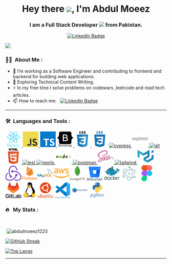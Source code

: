 <h1 align="center">Hey there <img src="https://media.giphy.com/media/hvRJCLFzcasrR4ia7z/giphy.gif" width="30">, I'm Abdul Moeez</h1>
<h3 align="center">I am a Full Stack Developer <img src="https://media.giphy.com/media/WUlplcMpOCEmTGBtBW/giphy.gif" width="30"> from Pakistan.
</h3>

<p align="center">
<a href="https://www.linkedin.com/in/abdulmoeez1225"><img src="https://img.shields.io/badge/LinkedIn-blue?style=for-the-badge&logo=linkedin&logoColor=white" alt="LinkedIn Badge"></a>
</p>
<p align="center">

![](https://komarev.com/ghpvc/?username=abdulmoeez1225&color=green)

</p>


### :man_technologist: &nbsp;About Me :

- 🔭 I’m working as a Software Engineer and contributing to frontend and backend for building web applications.
- 🌱 Exploring Technical Content Writing.
- ⚡ In my free time I solve problems on codewars ,leetcode and read tech articles.
- 📫 How to reach me: &nbsp; [![Linkedin Badge](https://img.shields.io/badge/-abdulmoeez1225-blue?style=flat&logo=Linkedin&logoColor=white)](https://www.linkedin.com/in/abdulmoeez1225)

---

### 🛠 &nbsp;Languages and Tools :



<p align="left"> <a href="https://reactjs.org/" target="_blank" rel="noreferrer"> <img src="https://raw.githubusercontent.com/devicons/devicon/master/icons/react/react-original-wordmark.svg" alt="react" width="50" height="50"/> </a> <a href="https://developer.mozilla.org/en-US/docs/Web/JavaScript" target="_blank" rel="noreferrer"> <img src="https://raw.githubusercontent.com/devicons/devicon/master/icons/javascript/javascript-original.svg" alt="javascript" width="50" height="50"/> </a> <a href="https://www.typescriptlang.org/" target="_blank" rel="noreferrer"> <img src="https://raw.githubusercontent.com/devicons/devicon/master/icons/typescript/typescript-original.svg" alt="typescript" width="50" height="50"/> </a> <a href="https://getbootstrap.com" target="_blank" rel="noreferrer"> <img src="https://raw.githubusercontent.com/devicons/devicon/master/icons/bootstrap/bootstrap-plain-wordmark.svg" alt="bootstrap" width="50" height="50"/> </a> <a href="https://www.w3schools.com/css/" target="_blank" rel="noreferrer"> <img src="https://raw.githubusercontent.com/devicons/devicon/master/icons/css3/css3-original-wordmark.svg" alt="css3" width="50" height="50"/> </a>
<a href="https://www.w3schools.com/css/" target="_blank" rel="noreferrer"><img src="https://raw.githubusercontent.com/devicons/devicon/master/icons/css3/css3-plain-wordmark.svg"  title="CSS3" alt="CSS" width="50" height="50"/></a> <a href="https://www.cypress.io" target="_blank" rel="noreferrer"> <img src="https://raw.githubusercontent.com/simple-icons/simple-icons/6e46ec1fc23b60c8fd0d2f2ff46db82e16dbd75f/icons/cypress.svg" alt="cypress" width="50" height="50"/> </a> <a href="https://expressjs.com" target="_blank" rel="noreferrer"> <img src="https://raw.githubusercontent.com/devicons/devicon/master/icons/express/express-original-wordmark.svg" alt="express" width="50" height="50"/> </a> <a href="https://git-scm.com/" target="_blank" rel="noreferrer"> <img src="https://www.vectorlogo.zone/logos/git-scm/git-scm-icon.svg" alt="git" width="50" height="50"/> </a> <a href="https://www.w3.org/html/" target="_blank" rel="noreferrer"> <img src="https://raw.githubusercontent.com/devicons/devicon/master/icons/html5/html5-original-wordmark.svg" alt="html5" width="50" height="50"/> </a>   <a href="https://jestjs.io" target="_blank" rel="noreferrer"> <img src="https://www.vectorlogo.zone/logos/jestjsio/jestjsio-icon.svg" alt="jest" width="50" height="50"/> </a> <a href="https://nextjs.org/" target="_blank" rel="noreferrer"> <img src="https://cdn.worldvectorlogo.com/logos/nextjs-2.svg" alt="nextjs" width="50" height="50"/> </a> <a href="https://nodejs.org" target="_blank" rel="noreferrer"> <img src="https://raw.githubusercontent.com/devicons/devicon/master/icons/nodejs/nodejs-original-wordmark.svg" alt="nodejs" width="50" height="50"/> </a> <a href="https://postman.com" target="_blank" rel="noreferrer"> <img src="https://www.vectorlogo.zone/logos/getpostman/getpostman-icon.svg" alt="postman" width="50" height="50"/> </a>  <a href="https://sass-lang.com" target="_blank" rel="noreferrer"> <img src="https://raw.githubusercontent.com/devicons/devicon/master/icons/sass/sass-original.svg" alt="sass" width="50" height="50"/> </a> <a href="https://tailwindcss.com/" target="_blank" rel="noreferrer"> <img src="https://www.vectorlogo.zone/logos/tailwindcss/tailwindcss-icon.svg" alt="tailwind" width="50" height="50"/> </a> <a href="https://mui.com/" target="_blank" rel="noreferrer"><img src="https://raw.githubusercontent.com/devicons/devicon/master/icons/materialui/materialui-original.svg" title="Material UI" alt="Material UI" width="50" height="50"/></a><a href="https://redux.js.org/" target="_blank" rel="noreferrer"><img src="https://raw.githubusercontent.com/devicons/devicon/master/icons/redux/redux-original.svg" title="Redux" alt="Redux " width="50" height="50"/></a><a href="https://firebase.google.com/" target="_blank" rel="noreferrer"><img src="https://raw.githubusercontent.com/devicons/devicon/master/icons/firebase/firebase-plain-wordmark.svg" title="Firebase" alt="Firebase" width="50" height="50"/></a><a href="https://www.mysql.com/" target="_blank" rel="noreferrer"><img src="https://raw.githubusercontent.com/devicons/devicon/master/icons/mysql/mysql-original-wordmark.svg" title="MySQL"  alt="MySQL" width="50" height="50"/></a><a href="https://aws.amazon.com/" target="_blank" rel="noreferrer"><img src="https://raw.githubusercontent.com/devicons/devicon/master/icons/amazonwebservices/amazonwebservices-plain-wordmark.svg" title="AWS" alt="AWS" width="50" height="50"/></a><a href="https://www.mongodb.com/" target="_blank" rel="noreferrer"><img src="https://raw.githubusercontent.com/devicons/devicon/master/icons/mongodb/mongodb-original-wordmark.svg" title="mongodb" alt="mongodb" width="50" height="50"/></a>
<a href="https://bitbucket.org/" target="_blank" rel="noreferrer"><img src="https://raw.githubusercontent.com/devicons/devicon/master/icons/bitbucket/bitbucket-original-wordmark.svg" title="bitbucket" alt="bitbucket" width="50" height="50"/></a>
<a href="https://www.docker.com/" target="_blank" rel="noreferrer"><img src="https://raw.githubusercontent.com/devicons/devicon/master/icons/docker/docker-original-wordmark.svg" title="docker" alt="docker" width="50" height="50"/></a>
<a href="https://www.electronjs.org/" target="_blank" rel="noreferrer"><img src="https://raw.githubusercontent.com/devicons/devicon/master/icons/electron/electron-original.svg" title="electron" alt="electron" width="50" height="50"/></a> <a href="https://www.figma.com/" target="_blank" rel="noreferrer"><img src="https://raw.githubusercontent.com/devicons/devicon/master/icons/figma/figma-original.svg" title="figma" alt="figma" width="50" height="50"/></a><a href="https://gitlab.com/" target="_blank" rel="noreferrer"><img src="https://raw.githubusercontent.com/devicons/devicon/master/icons/gitlab/gitlab-original-wordmark.svg" title="gitlab" alt="gitlab" width="50" height="50"/></a><img src="https://raw.githubusercontent.com/devicons/devicon/master/icons/linux/linux-original.svg" title="linux" alt="linux" width="50" height="50"/><a href="https://ubuntu.com/" target="_blank" rel="noreferrer"><img src="https://raw.githubusercontent.com/devicons/devicon/master/icons/ubuntu/ubuntu-plain-wordmark.svg" title="ubuntu" alt="ubuntu" width="50" height="50"/></a> <a href="https://code.visualstudio.com/" target="_blank" rel="noreferrer"><img src="https://raw.githubusercontent.com/devicons/devicon/master/icons/vscode/vscode-original-wordmark.svg" title="vscode" alt="vscode" width="50" height="50"/></a> <a href="https://sequelize.org/" target="_blank" rel="noreferrer"><img src="https://raw.githubusercontent.com/devicons/devicon/master/icons/sequelize/sequelize-original-wordmark.svg" title="sequelize" alt="sequelize" width="50" height="50"/></a> <a href="https://www.python.org/" target="_blank" rel="noreferrer"><img src="https://raw.githubusercontent.com/devicons/devicon/master/icons/python/python-original-wordmark.svg" title="python" alt="python" width="50" height="50"/></a>
</p>

### 🔥 &nbsp; My Stats :
<br>
<p>&nbsp;<img align="center" src="https://github-readme-stats.vercel.app/api?username=abdulmoeez1225&show_icons=true&locale=en&bg_color=24273a&text_color=cad3f5&icon_color=c6a0f6&title_color=8bd5ca" alt="abdulmoeez1225" /></p>

[![GitHub Streak](https://streak-stats.demolab.com/?user=abdulmoeez1225&theme=tokyonight)](https://git.io/streak-stats)

[![Top Langs](https://github-readme-stats.vercel.app/api/top-langs/?username=abdulmoeez1225&layout=compact&theme=tokyonight)](https://github.com/anuraghazra/github-readme-stats)

---


